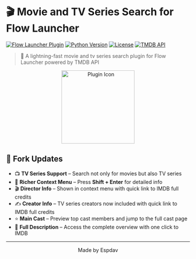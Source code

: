 # 🎬 Movie and TV Series Search for Flow Launcher

[![Flow Launcher Plugin](https://img.shields.io/badge/Flow%20Launcher-Plugin-blue)](https://github.com/Flow-Launcher/Flow.Launcher)
[![Python Version](https://img.shields.io/badge/Python-3.6%2B-blue)](https://www.python.org)
[![License](https://img.shields.io/badge/License-MIT-green.svg)](LICENSE)
[![TMDB API](https://img.shields.io/badge/TMDB-API-yellow)](https://www.themoviedb.org/documentation/api)

> 🚀 A lightning-fast movie and tv series search plugin for Flow Launcher powered by TMDB API

<div align="center">
  <img src="image//icon.png" alt="Plugin Icon" width="200"/>
</div>

## 🔄 Fork Updates

- 📺 **TV Series Support** – Search not only for movies but also TV series  
- 📑 **Richer Context Menu** – Press **Shift + Enter** for detailed info  
- 🎬 **Director Info** – Shown in context menu with quick link to IMDB full credits  
- ✍️ **Creator Info** – TV series creators now included with quick link to IMDB full credits  
- ⭐ **Main Cast** – Preview top cast members and jump to the full cast page  
- 📝 **Full Description** – Access the complete overview with one click to IMDB


---

<div align="center">
  Made by Espdav
</div> 




